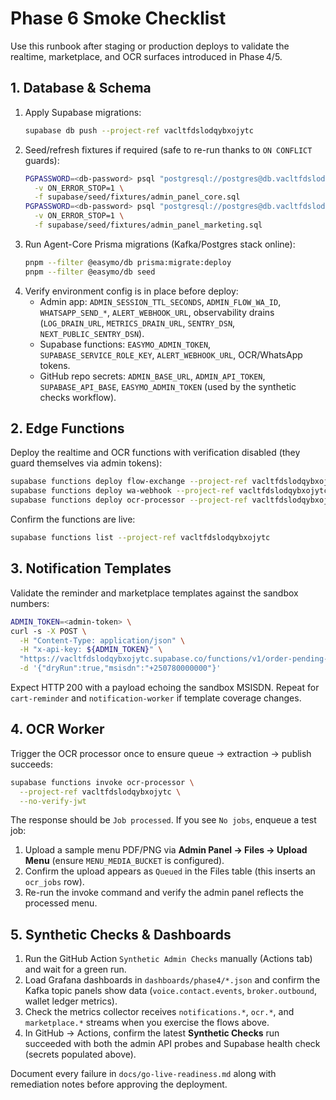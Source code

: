 # Phase 6 Smoke Checklist

Use this runbook after staging or production deploys to validate the realtime,
marketplace, and OCR surfaces introduced in Phase 4/5.

## 1. Database & Schema

1. Apply Supabase migrations:
   ```bash
   supabase db push --project-ref vacltfdslodqybxojytc
   ```
2. Seed/refresh fixtures if required (safe to re-run thanks to `ON CONFLICT` guards):
   ```bash
   PGPASSWORD=<db-password> psql "postgresql://postgres@db.vacltfdslodqybxojytc.supabase.co:5432/postgres" \
     -v ON_ERROR_STOP=1 \
     -f supabase/seed/fixtures/admin_panel_core.sql
   PGPASSWORD=<db-password> psql "postgresql://postgres@db.vacltfdslodqybxojytc.supabase.co:5432/postgres" \
     -v ON_ERROR_STOP=1 \
     -f supabase/seed/fixtures/admin_panel_marketing.sql
   ```
3. Run Agent-Core Prisma migrations (Kafka/Postgres stack online):
   ```bash
   pnpm --filter @easymo/db prisma:migrate:deploy
   pnpm --filter @easymo/db seed
   ```
4. Verify environment config is in place before deploy:
   - Admin app: `ADMIN_SESSION_TTL_SECONDS`, `ADMIN_FLOW_WA_ID`, `WHATSAPP_SEND_*`, `ALERT_WEBHOOK_URL`, observability drains (`LOG_DRAIN_URL`, `METRICS_DRAIN_URL`, `SENTRY_DSN`, `NEXT_PUBLIC_SENTRY_DSN`).
   - Supabase functions: `EASYMO_ADMIN_TOKEN`, `SUPABASE_SERVICE_ROLE_KEY`, `ALERT_WEBHOOK_URL`, OCR/WhatsApp tokens.
   - GitHub repo secrets: `ADMIN_BASE_URL`, `ADMIN_API_TOKEN`, `SUPABASE_API_BASE`, `EASYMO_ADMIN_TOKEN` (used by the synthetic checks workflow).

## 2. Edge Functions

Deploy the realtime and OCR functions with verification disabled (they guard
themselves via admin tokens):

```bash
supabase functions deploy flow-exchange --project-ref vacltfdslodqybxojytc --no-verify-jwt
supabase functions deploy wa-webhook --project-ref vacltfdslodqybxojytc --no-verify-jwt
supabase functions deploy ocr-processor --project-ref vacltfdslodqybxojytc --no-verify-jwt
```

Confirm the functions are live:
```bash
supabase functions list --project-ref vacltfdslodqybxojytc
```

## 3. Notification Templates

Validate the reminder and marketplace templates against the sandbox numbers:

```bash
ADMIN_TOKEN=<admin-token> \
curl -s -X POST \
  -H "Content-Type: application/json" \
  -H "x-api-key: ${ADMIN_TOKEN}" \
  "https://vacltfdslodqybxojytc.supabase.co/functions/v1/order-pending-reminder" \
  -d '{"dryRun":true,"msisdn":"+250780000000"}'
```

Expect HTTP 200 with a payload echoing the sandbox MSISDN. Repeat for
`cart-reminder` and `notification-worker` if template coverage changes.

## 4. OCR Worker

Trigger the OCR processor once to ensure queue → extraction → publish succeeds:

```bash
supabase functions invoke ocr-processor \
  --project-ref vacltfdslodqybxojytc \
  --no-verify-jwt
```

The response should be `Job processed`. If you see `No jobs`, enqueue a test job:

1. Upload a sample menu PDF/PNG via **Admin Panel → Files → Upload Menu** (ensure `MENU_MEDIA_BUCKET` is configured).
2. Confirm the upload appears as `Queued` in the Files table (this inserts an `ocr_jobs` row).
3. Re-run the invoke command and verify the admin panel reflects the processed menu.

## 5. Synthetic Checks & Dashboards

1. Run the GitHub Action `Synthetic Admin Checks` manually (Actions tab) and wait
   for a green run.
2. Load Grafana dashboards in `dashboards/phase4/*.json` and confirm the Kafka
   topic panels show data (`voice.contact.events`, `broker.outbound`, wallet
   ledger metrics).
3. Check the metrics collector receives `notifications.*`, `ocr.*`, and
   `marketplace.*` streams when you exercise the flows above.
4. In GitHub → Actions, confirm the latest **Synthetic Checks** run succeeded with both the admin API probes and Supabase health check (secrets populated above).

Document every failure in `docs/go-live-readiness.md` along with remediation
notes before approving the deployment.

